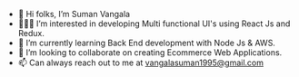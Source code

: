 - 👋 Hi folks, I’m Suman Vangala
- 👨🏻‍💻 I’m interested in developing Multi functional UI's using React Js and Redux.
- 🌱 I’m currently learning Back End development with Node Js & AWS.
- 💞️ I’m looking to collaborate on creating Ecommerce Web Applications.
- 📫 Can always reach out to me at vangalasuman1995@gmail.com

<!---
Suman-prog/Suman-prog is a ✨ special ✨ repository because its `README.md` (this file) appears on your GitHub profile.
You can click the Preview link to take a look at your changes.
--->
